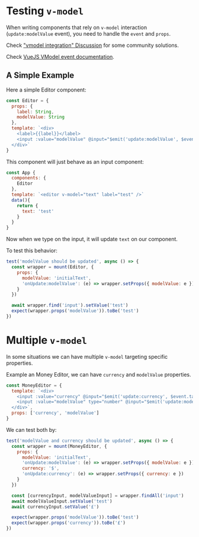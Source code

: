 # Testing `v-model`

When writing components that rely on `v-model` interaction (`update:modelValue` event), you need to handle the `event` and `props`.

Check ["vmodel integration" Discussion](https://github.com/vuejs/test-utils/discussions/279) for some community solutions.

Check [VueJS VModel event documentation](https://vuejs.org/guide/components/events.html#usage-with-v-model).

## A Simple Example

Here a simple Editor component:

```js
const Editor = {
  props: {
    label: String,
    modelValue: String
  },
  template: `<div>
    <label>{{label}}</label>
    <input :value="modelValue" @input="$emit('update:modelValue', $event.target.value)">
  </div>`
}
```

This component will just behave as an input component:

```js
const App {
  components: {
    Editor
  },
  template: `<editor v-model="text" label="test" />`
  data(){
    return {
      text: 'test'
    }
  }
}
```

Now when we type on the input, it will update `text` on our component.

To test this behavior:

```js
test('modelValue should be updated', async () => {
  const wrapper = mount(Editor, {
    props: {
      modelValue: 'initialText',
      'onUpdate:modelValue': (e) => wrapper.setProps({ modelValue: e })
    }
  })

  await wrapper.find('input').setValue('test')
  expect(wrapper.props('modelValue')).toBe('test')
})
```

# Multiple `v-model`

In some situations we can have multiple `v-model` targeting specific properties.

Example an Money Editor, we can have `currency` and `modelValue` properties.

```js
const MoneyEditor = {
  template: `<div> 
    <input :value="currency" @input="$emit('update:currency', $event.target.value)"/>
    <input :value="modelValue" type="number" @input="$emit('update:modelValue', $event.target.value)"/>
  </div>`,
  props: ['currency', 'modelValue']
}
```

We can test both by:

```js
test('modelValue and currency should be updated', async () => {
  const wrapper = mount(MoneyEditor, {
    props: {
      modelValue: 'initialText',
      'onUpdate:modelValue': (e) => wrapper.setProps({ modelValue: e }),
      currency: '$',
      'onUpdate:currency': (e) => wrapper.setProps({ currency: e })
    }
  })

  const [currencyInput, modelValueInput] = wrapper.findAll('input')
  await modelValueInput.setValue('test')
  await currencyInput.setValue('£')

  expect(wrapper.props('modelValue')).toBe('test')
  expect(wrapper.props('currency')).toBe('£')
})
```
